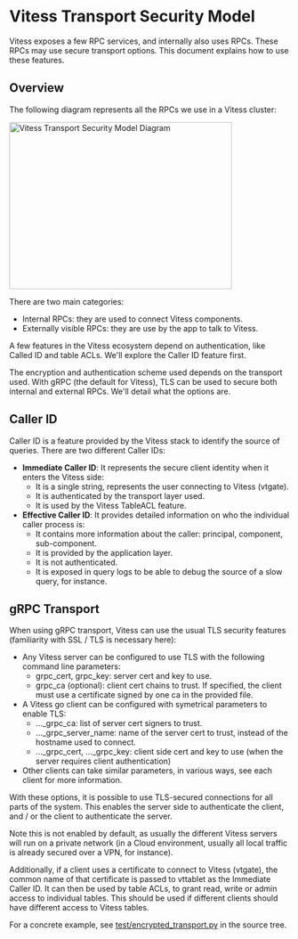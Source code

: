 # Vitess Transport Security Model

Vitess exposes a few RPC services, and internally also uses RPCs.  These RPCs
may use secure transport options. This document explains how to use these
features.

## Overview

The following diagram represents all the RPCs we use in a Vitess cluster:

<div style="overflow-x: scroll">
<img src="http://vitess.io/images/VitessTransportSecurityModel.svg" alt="Vitess Transport Security Model Diagram" width="400" height="300"/>
</div>

There are two main categories:

* Internal RPCs: they are used to connect Vitess components.
* Externally visible RPCs: they are use by the app to talk to Vitess.

A few features in the Vitess ecosystem depend on authentication, like Called ID
and table ACLs. We'll explore the Caller ID feature first.

The encryption and authentication scheme used depends on the transport
used. With gRPC (the default for Vitess), TLS can be used to secure both
internal and external RPCs. We'll detail what the options are.

## Caller ID

Caller ID is a feature provided by the Vitess stack to identify the source of
queries. There are two different Caller IDs:

* **Immediate Caller ID**: It represents the secure client identity when it
  enters the Vitess side:
  * It is a single string, represents the user connecting to Vitess (vtgate).
  * It is authenticated by the transport layer used.
  * It is used by the Vitess TableACL feature.
* **Effective Caller ID**: It provides detailed information on who the
  individual caller process is:
  * It contains more information about the caller: principal, component,
    sub-component.
  * It is provided by the application layer.
  * It is not authenticated.
  * It is exposed in query logs to be able to debug the source of a slow query,
    for instance.

## gRPC Transport

When using gRPC transport, Vitess can use the usual TLS security features
(familiarity with SSL / TLS is necessary here):

* Any Vitess server can be configured to use TLS with the following
  command line parameters:
  * grpc\_cert, grpc\_key: server cert and key to use.
  * grpc\_ca (optional): client cert chains to trust. If specified, the client
    must use a certificate signed by one ca in the provided file.
* A Vitess go client can be configured with symetrical parameters to enable TLS:
  * ...\_grpc\_ca: list of server cert signers to trust.
  * ...\_grpc\_server\_name: name of the server cert to trust, instead of the
    hostname used to connect.
  * ...\_grpc\_cert, ...\_grpc\_key: client side cert and key to use (when the
    server requires client authentication)
* Other clients can take similar parameters, in various ways, see each client
  for more information.

With these options, it is possible to use TLS-secured connections for all parts
of the system. This enables the server side to authenticate the client, and / or
the client to authenticate the server.

Note this is not enabled by default, as usually the different Vitess servers
will run on a private network (in a Cloud environment, usually all local traffic
is already secured over a VPN, for instance).

Additionally, if a client uses a certificate to connect to Vitess (vtgate), the
common name of that certificate is passed to vttablet as the Immediate Caller
ID. It can then be used by table ACLs, to grant read, write or admin access to
individual tables. This should be used if different clients should have
different access to Vitess tables.

For a concrete example, see
[test/encrypted\_transport.py](https://github.com/youtube/vitess/blob/master/test/encrypted_transport.py)
in the source tree.

